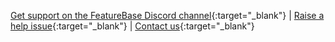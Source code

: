 
[Get support on the FeatureBase Discord channel](https://discord.com/invite/bSBYjDbUUb?utm_campaign=FeatureBase_Launch&utm_source=Website&utm_medium=Community_page){:target="_blank"} | [Raise a help issue](https://github.com/FeatureBaseDB/featurebase-docs/issues){:target="_blank"} | [Contact us](https://www.featurebase.com/contact-us){:target="_blank"}
